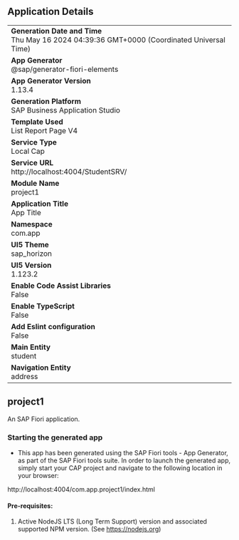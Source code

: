 ## Application Details
|               |
| ------------- |
|**Generation Date and Time**<br>Thu May 16 2024 04:39:36 GMT+0000 (Coordinated Universal Time)|
|**App Generator**<br>@sap/generator-fiori-elements|
|**App Generator Version**<br>1.13.4|
|**Generation Platform**<br>SAP Business Application Studio|
|**Template Used**<br>List Report Page V4|
|**Service Type**<br>Local Cap|
|**Service URL**<br>http://localhost:4004/StudentSRV/
|**Module Name**<br>project1|
|**Application Title**<br>App Title|
|**Namespace**<br>com.app|
|**UI5 Theme**<br>sap_horizon|
|**UI5 Version**<br>1.123.2|
|**Enable Code Assist Libraries**<br>False|
|**Enable TypeScript**<br>False|
|**Add Eslint configuration**<br>False|
|**Main Entity**<br>student|
|**Navigation Entity**<br>address|

## project1

An SAP Fiori application.

### Starting the generated app

-   This app has been generated using the SAP Fiori tools - App Generator, as part of the SAP Fiori tools suite.  In order to launch the generated app, simply start your CAP project and navigate to the following location in your browser:

http://localhost:4004/com.app.project1/index.html

#### Pre-requisites:

1. Active NodeJS LTS (Long Term Support) version and associated supported NPM version.  (See https://nodejs.org)


